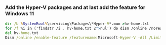 ### Add the Hyper-V packages and at last add the feature for Windows 11

```cmd
dir /b %SystemRoot%\servicing\Packages\*Hyper-V*.mum >hv-home.txt
for /f %i in ('findstr /i . hv-home.txt 2^>nul') do dism /online /norestart /add-package:"%SystemRoot%\servicing\Packages\%i"
del hv-home.txt
Dism /online /enable-feature /featurename:Microsoft-Hyper-V -All /LimitAccess /ALL
```
